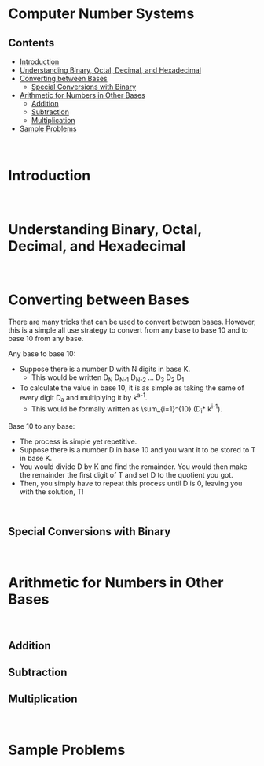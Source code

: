 # Computer Number Systems

## Contents
- [Introduction](#introduction)
- [Understanding Binary, Octal, Decimal, and Hexadecimal](#understandingbinarydecimalandhexadecimal)
- [Converting between Bases](#convertingbetweenbases)
  - [Special Conversions with Binary](#specialconversionswithbinary)
- [Arithmetic for Numbers in Other Bases](#arithmeticfornumbersinotherbases)
  - [Addition](#addition)
  - [Subtraction](#subtraction)
  - [Multiplication](#multiplication)
- [Sample Problems](#sampleproblems)

<br>

# Introduction

<br>

# Understanding Binary, Octal, Decimal, and Hexadecimal

<br>

# Converting between Bases

There are many tricks that can be used to convert between bases. However, this is a simple all use strategy to convert from any base to base 10 and to base 10 from any base.

Any base to base 10:

- Suppose there is a number D with N digits in base K.
  - This would be written D<sub>N</sub> D<sub>N-1</sub> D<sub>N-2</sub> ... D<sub>3</sub> D<sub>2</sub> D<sub>1</sub>
- To calculate the value in base 10, it is as simple as taking the same of every digit D<sub>a</sub> and multiplying it by k<sup>a-1</sup>.
  - This would be formally written as \sum_{i=1}^{10} (D<sub>i</sub>* k<sup>i-1</sup>).

Base 10 to any base:

- The process is simple yet repetitive.
- Suppose there is a number D in base 10 and you want it to be stored to T in base K.
- You would divide D by K and find the remainder. You would then make the remainder the first digit of T and set D to the quotient you got.
- Then, you simply have to repeat this process until D is 0, leaving you with the solution, T!
<br>

## Special Conversions with Binary

<br> 

# Arithmetic for Numbers in Other Bases

<br>

## Addition

## Subtraction

## Multiplication

<br>

# Sample Problems

<br>
